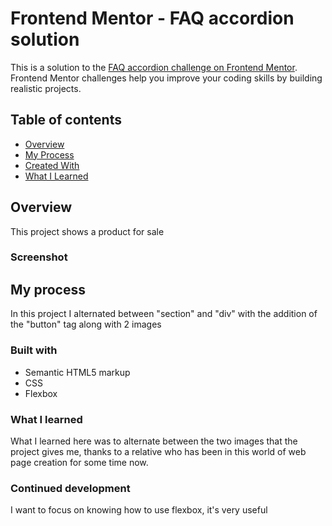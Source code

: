 # Frontend Mentor - FAQ accordion solution

This is a solution to the [FAQ accordion challenge on Frontend Mentor](https://www.frontendmentor.io/challenges/faq-accordion-wyfFdeBwBz). Frontend Mentor challenges help you improve your coding skills by building realistic projects. 

## Table of contents

- [Overview](#overview)
- [My Process](#my-process)
- [Created With](#created-with)
- [What I Learned](#what-i-learned)
 

## Overview
This project shows a product for sale
### Screenshot


## My process
In this project I alternated between "section" and "div" with the addition of the "button" tag along with 2 images

### Built with

- Semantic HTML5 markup
- CSS
- Flexbox


### What I learned

What I learned here was to alternate between the two images that the project gives me, thanks to a relative who has been in this world of web page creation for some time now.


### Continued development
I want to focus on knowing how to use flexbox, it's very useful

